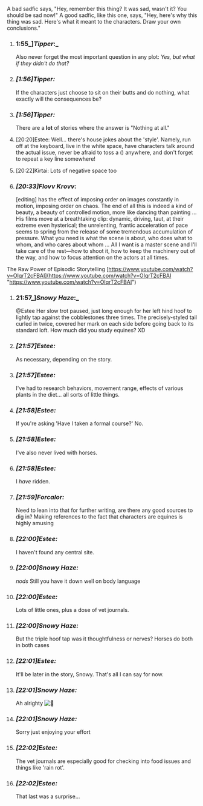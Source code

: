 A bad sadfic says, "Hey, remember this thing? It was sad, wasn't it? You should be sad now!" A good sadfic, like this one, says, "Hey, here's why this thing was sad. Here's what it meant to the characters. Draw your own conclusions."

1. ### 1:55_]_Tipper_:_ 
    
    Also never forget the most important question in any plot: _Yes, but what if they didn't do that?_
    
2. ### _[_1:56_]_Tipper_:_ 
    
    If the characters just choose to sit on their butts and do nothing, what exactly will the consequences be?
    
3. ### _[_1:56_]_Tipper_:_ 
    
    There are a **lot** of stories where the answer is "Nothing at all."

1. [20:20]Estee: Well... there's house jokes about the 'style'. Namely, run off at the keyboard, live in the white space, have characters talk around the actual issue, never be afraid to toss a () anywhere, and don't forget to repeat a key line somewhere!
2. 
    [20:22]Kirtai: Lots of negative space too
    
3. ### _[_20:33_]_Flovv Krovv_:_ 
    
    [editing] has the effect of imposing order on images constantly in motion, imposing order on chaos. The end of all this is indeed a kind of beauty, a beauty of controlled motion, more like dancing than painting ... His films move at a breathtaking clip: dynamic, driving, taut, at their extreme even hysterical; the unrelenting, frantic acceleration of pace seems to spring from the release of some tremendous accumulation of pressure. What you need is what the scene is about, who does what to whom, and who cares about whom ... All I want is a master scene and I'll take care of the rest—how to shoot it, how to keep the machinery out of the way, and how to focus attention on the actors at all times.

The Raw Power of Episodic Storytelling
[https://www.youtube.com/watch?v=OIqrT2cFBAI](https://www.youtube.com/watch?v=OIqrT2cFBAI "https://www.youtube.com/watch?v=OIqrT2cFBAI")


1. ### 21:57_]_Snowy Haze_:_ 
    
    @Estee Her slow trot paused, just long enough for her left hind hoof to lightly tap against the cobblestones three times. The precisely-styled tail curled in twice, covered her mark on each side before going back to its standard loft. How much did you study equines? XD
    
2. ### _[_21:57_]_Estee_:_ 
    
    As necessary, depending on the story.
    
3. ### _[_21:57_]_Estee_:_ 
    
    I've had to research behaviors, movement range, effects of various plants in the diet... all sorts of little things.
    
4. ### _[_21:58_]_Estee_:_ 
    
    If you're asking 'Have I taken a formal course?' No.
    
5. ### _[_21:58_]_Estee_:_ 
    
    I've also never lived with horses.
    
6. ### _[_21:58_]_Estee_:_ 
    
    I _have_ ridden.
    
7. ### _[_21:59_]_Forcalor_:_ 
    
    Need to lean into that for further writing, are there any good sources to dig in? Making references to the fact that characters are equines is highly amusing
    
8. ### _[_22:00_]_Estee_:_ 
    
    I haven't found any central site.
    
9. ### _[_22:00_]_Snowy Haze_:_ 
    
    _nods_ Still you have it down well on body language
    

11. ### _[_22:00_]_Estee_:_ 
    
    Lots of little ones, plus a dose of vet journals.
        
12. ### _[_22:00_]_Snowy Haze_:_ 
    
    But the triple hoof tap was it thoughtfulness or nerves? Horses do both in both cases
    
13. ### _[_22:01_]_Estee_:_ 
    
    It'll be later in the story, Snowy. That's all I can say for now.
    
14. ### _[_22:01_]_Snowy Haze_:_ 
    
    Ah alrighty ![🙂](https://discord.com/assets/da3651e59d6006dfa5fa07ec3102d1f3.svg)
    
15. ### _[_22:01_]_Snowy Haze_:_ 
    
    Sorry just enjoying your effort
    
16. ### _[_22:02_]_Estee_:_ 
    
    The vet journals are especially good for checking into food issues and things like 'rain rot'.
    
17. ### _[_22:02_]_Estee_:_ 
    
    That last was a surprise...